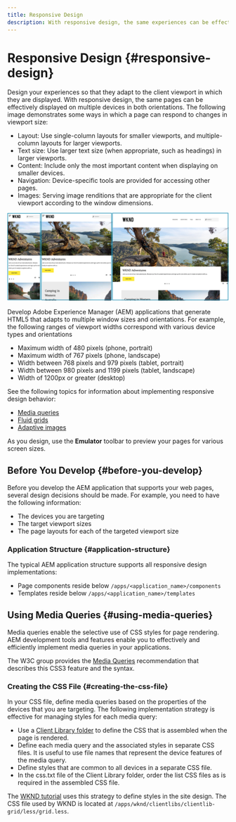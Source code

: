 ```yaml
---
title: Responsive Design
description: With responsive design, the same experiences can be effectively displayed on multiple devices in multiple orientations
---
```


# Responsive Design {#responsive-design}

Design your experiences so that they adapt to the client viewport in which they are displayed. With responsive design, the same pages can be effectively displayed on multiple devices in both orientations. The following image demonstrates some ways in which a page can respond to changes in viewport size:

* Layout: Use single-column layouts for smaller viewports, and multiple-column layouts for larger viewports.
* Text size: Use larger text size (when appropriate, such as headings) in larger viewports.
* Content: Include only the most important content when displaying on smaller devices.
* Navigation: Device-specific tools are provided for accessing other pages.
* Images: Serving image renditions that are appropriate for the client viewport according to the window dimensions.

![Examples of responsive design](assets/responsive-example.png)

Develop Adobe Experience Manager (AEM) applications that generate HTML5 that adapts to multiple window sizes and orientations. For example, the following ranges of viewport widths correspond with various device types and orientations

* Maximum width of 480 pixels (phone, portrait)
* Maximum width of 767 pixels (phone, landscape)
* Width between 768 pixels and 979 pixels (tablet, portrait)
* Width between 980 pixels and 1199 pixels (tablet, landscape)
* Width of 1200px or greater (desktop)

See the following topics for information about implementing responsive design behavior:

* [Media queries](#using-media-queries)
* [Fluid grids](#developing-a-fluid-grid)
* [Adaptive images](#using-adaptive-images)

As you design, use the **Emulator** toolbar to preview your pages for various screen sizes.

## Before You Develop {#before-you-develop}

Before you develop the AEM application that supports your web pages, several design decisions should be made. For example, you need to have the following information:

* The devices you are targeting
* The target viewport sizes
* The page layouts for each of the targeted viewport size

### Application Structure {#application-structure}

The typical AEM application structure supports all responsive design implementations:

* Page components reside below `/apps/<application_name>/components`
* Templates reside below `/apps/<application_name>/templates`

## Using Media Queries {#using-media-queries}

Media queries enable the selective use of CSS styles for page rendering. AEM development tools and features enable you to effectively and efficiently implement media queries in your applications.

The W3C group provides the [Media Queries](https://www.w3.org/TR/css3-mediaqueries/) recommendation that describes this CSS3 feature and the syntax.

### Creating the CSS File {#creating-the-css-file}

In your CSS file, define media queries based on the properties of the devices that you are targeting. The following implementation strategy is effective for managing styles for each media query:

* Use a [Client Library folder](clientlibs.md) to define the CSS that is assembled when the page is rendered.
* Define each media query and the associated styles in separate CSS files. It is useful to use file names that represent the device features of the media query.
* Define styles that are common to all devices in a separate CSS file.
* In the css.txt file of the Client Library folder, order the list CSS files as is required in the assembled CSS file.

The [WKND tutorial](develop-wknd-tutorial.md) uses this strategy to define styles in the site design. The CSS file used by WKND is located at `/apps/wknd/clientlibs/clientlib-grid/less/grid.less`.
